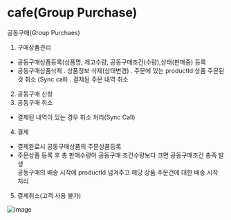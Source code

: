 # cafe(Group Purchase)
공동구매(Group Purchaes)
 1. 구매상품관리
   - 공동구매상품등록(상품명, 제고수량, 공동구매조건(수량),상태(판매중) 등록
   - 공동구매상품삭제
     . 상품정보 삭제(상태변경) 
	 . 주문에 있는 productId 상품 주문된 것 취소 (Sync call)
	 . 결제된 주문 내역 취소 
 2. 공동구매 신청
 3. 공동구매 취소 
   - 결제된 내역이 있는 경우 취소 처리(Sync Call) 
 4. 결제 
   - 결제완료시 공동구매상품의 주문상품등록 
   - 주문상품 등록 후 총 판매수량이 공동구매 조건수량보다 크면 공동구매조건 충족 발생   
     공동구매의 배송 시작에 productId 넘겨주고 해당 상품 주문건에 대한 배송 시작 처리
 5. 결제취소(고객 사용 불가)


![image](https://user-images.githubusercontent.com/81413151/133819871-892151bb-60de-4887-9f26-cc8437015e57.png)
